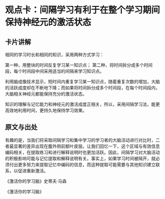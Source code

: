 # 观点卡：间隔学习有利于在整个学习期间保持神经元的激活状态

## 卡片讲解

相同的学习时长和相同的知识，采用两种方式学习：

第一种，用整块的时间反复学习某一知识点；
第二种，将时间拆分成多个时间段，每个时间段中间采用适当的间隔来学习知识点。

利用脑成像技术显示，短时间内重复学习某一知识点，随着重复次数的增加，大脑的活跃成度却在不断地下降；而如果将时间拆分成多个时间段，在每个时间段内，大脑相关神经元都能保持充分的激活状态。

知识的理解与记忆能力和神经元的激活成度正相关，所以，采用间隔学习法，能更高效地利用时间，更持久地保持学习效果。

## 原文与出处

有趣的是，当我们将采取间隔学习和集中学习的学习者的大脑活动进行对比时，二者最显著的差异出现在腹外侧前额叶皮层。让我们回忆一下，这个区域与有效信息编码相关，在提取练习和进行解释说明时也更加活跃。因此，间隔学习对大脑活动的积极影响可能与记忆提取和解释说明有关。事实上，如果学习时间被隔开，就必须付出更多努力来提取记忆中编码的信息，而这种提取可能需要与其他知识建立联系，以促进重新激活。

《激活你的学习脑》史蒂夫·马森

《激活你的学习脑》